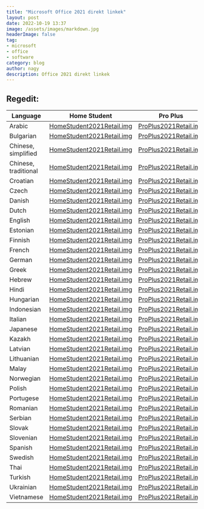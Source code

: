 ```yaml
---
title: "Microsoft Office 2021 direkt linkek"
layout: post
date: 2022-10-19 13:37
image: /assets/images/markdown.jpg
headerImage: false
tag:
- microsoft
- office
- software
category: blog
author: nagy
description: Office 2021 direkt linkek
---
```


## Regedit:

| Language | Home Student | Pro Plus |
| ------------- | ------------- | ----- |
| Arabic | [HomeStudent2021Retail.img](https://officecdn.microsoft.com/db/492350F6-3A01-4F97-B9C0-C7C6DDF67D60/media/ar-SA/HomeStudent2021Retail.img) | [ProPlus2021Retail.img](https://officecdn.microsoft.com/db/492350F6-3A01-4F97-B9C0-C7C6DDF67D60/media/ar-SA/ProPlus2021Retail.img) |
| Bulgarian | [HomeStudent2021Retail.img](https://officecdn.microsoft.com/db/492350F6-3A01-4F97-B9C0-C7C6DDF67D60/media/bg-BG/HomeStudent2021Retail.img) | [ProPlus2021Retail.img](https://officecdn.microsoft.com/db/492350F6-3A01-4F97-B9C0-C7C6DDF67D60/media/bg-BG/ProPlus2021Retail.img) |
| Chinese, simplified | [HomeStudent2021Retail.img](https://officecdn.microsoft.com/db/492350F6-3A01-4F97-B9C0-C7C6DDF67D60/media/zh-CN/HomeStudent2021Retail.img) | [ProPlus2021Retail.img](https://officecdn.microsoft.com/db/492350F6-3A01-4F97-B9C0-C7C6DDF67D60/media/zh-CN/ProPlus2021Retail.img) |
| Chinese, traditional | [HomeStudent2021Retail.img](https://officecdn.microsoft.com/db/492350F6-3A01-4F97-B9C0-C7C6DDF67D60/media/zh-TW/HomeStudent2021Retail.img) | [ProPlus2021Retail.img](https://officecdn.microsoft.com/db/492350F6-3A01-4F97-B9C0-C7C6DDF67D60/media/zh-TW/ProPlus2021Retail.img) |
| Croatian | [HomeStudent2021Retail.img](https://officecdn.microsoft.com/db/492350F6-3A01-4F97-B9C0-C7C6DDF67D60/media/hr-HR/HomeStudent2021Retail.img) | [ProPlus2021Retail.img](https://officecdn.microsoft.com/db/492350F6-3A01-4F97-B9C0-C7C6DDF67D60/media/hr-HR/ProPlus2021Retail.img) |
| Czech | [HomeStudent2021Retail.img](https://officecdn.microsoft.com/db/492350F6-3A01-4F97-B9C0-C7C6DDF67D60/media/cs-CZ/HomeStudent2021Retail.img) | [ProPlus2021Retail.img](https://officecdn.microsoft.com/db/492350F6-3A01-4F97-B9C0-C7C6DDF67D60/media/cs-CZ/ProPlus2021Retail.img) |
| Danish | [HomeStudent2021Retail.img](https://officecdn.microsoft.com/db/492350F6-3A01-4F97-B9C0-C7C6DDF67D60/media/da-DK/HomeStudent2021Retail.img) | [ProPlus2021Retail.img](https://officecdn.microsoft.com/db/492350F6-3A01-4F97-B9C0-C7C6DDF67D60/media/da-DK/ProPlus2021Retail.img) |
| Dutch | [HomeStudent2021Retail.img](https://officecdn.microsoft.com/db/492350F6-3A01-4F97-B9C0-C7C6DDF67D60/media/nl-NL/HomeStudent2021Retail.img) | [ProPlus2021Retail.img](https://officecdn.microsoft.com/db/492350F6-3A01-4F97-B9C0-C7C6DDF67D60/media/nl-NL/ProPlus2021Retail.img) |
| English | [HomeStudent2021Retail.img](https://officecdn.microsoft.com/db/492350F6-3A01-4F97-B9C0-C7C6DDF67D60/media/en-US/HomeStudent2021Retail.img) | [ProPlus2021Retail.img](https://officecdn.microsoft.com/db/492350F6-3A01-4F97-B9C0-C7C6DDF67D60/media/en-US/ProPlus2021Retail.img) |
| Estonian | [HomeStudent2021Retail.img](https://officecdn.microsoft.com/db/492350F6-3A01-4F97-B9C0-C7C6DDF67D60/media/et-EE/HomeStudent2021Retail.img) | [ProPlus2021Retail.img](https://officecdn.microsoft.com/db/492350F6-3A01-4F97-B9C0-C7C6DDF67D60/media/et-EE/ProPlus2021Retail.img) |
| Finnish | [HomeStudent2021Retail.img](https://officecdn.microsoft.com/db/492350F6-3A01-4F97-B9C0-C7C6DDF67D60/media/fi-FI/HomeStudent2021Retail.img) | [ProPlus2021Retail.img](https://officecdn.microsoft.com/db/492350F6-3A01-4F97-B9C0-C7C6DDF67D60/media/fi-FI/ProPlus2021Retail.img) |
| French | [HomeStudent2021Retail.img](https://officecdn.microsoft.com/db/492350F6-3A01-4F97-B9C0-C7C6DDF67D60/media/fr-FR/HomeStudent2021Retail.img) | [ProPlus2021Retail.img](https://officecdn.microsoft.com/db/492350F6-3A01-4F97-B9C0-C7C6DDF67D60/media/fr-FR/ProPlus2021Retail.img) |
| German | [HomeStudent2021Retail.img](https://officecdn.microsoft.com/db/492350F6-3A01-4F97-B9C0-C7C6DDF67D60/media/de-DE/HomeStudent2021Retail.img) | [ProPlus2021Retail.img](https://officecdn.microsoft.com/db/492350F6-3A01-4F97-B9C0-C7C6DDF67D60/media/de-DE/ProPlus2021Retail.img) |
| Greek | [HomeStudent2021Retail.img](https://officecdn.microsoft.com/db/492350F6-3A01-4F97-B9C0-C7C6DDF67D60/media/el-GR/HomeStudent2021Retail.img) | [ProPlus2021Retail.img](https://officecdn.microsoft.com/db/492350F6-3A01-4F97-B9C0-C7C6DDF67D60/media/el-GR/ProPlus2021Retail.img) |
| Hebrew | [HomeStudent2021Retail.img](https://officecdn.microsoft.com/db/492350F6-3A01-4F97-B9C0-C7C6DDF67D60/media/he-IL/HomeStudent2021Retail.img) | [ProPlus2021Retail.img](https://officecdn.microsoft.com/db/492350F6-3A01-4F97-B9C0-C7C6DDF67D60/media/he-IL/ProPlus2021Retail.img) |
| Hindi | [HomeStudent2021Retail.img](https://officecdn.microsoft.com/db/492350F6-3A01-4F97-B9C0-C7C6DDF67D60/media/hi-IN/HomeStudent2021Retail.img) | [ProPlus2021Retail.img](https://officecdn.microsoft.com/db/492350F6-3A01-4F97-B9C0-C7C6DDF67D60/media/hi-IN/ProPlus2021Retail.img) |
| Hungarian | [HomeStudent2021Retail.img](https://officecdn.microsoft.com/db/492350F6-3A01-4F97-B9C0-C7C6DDF67D60/media/hu-HU/HomeStudent2021Retail.img) | [ProPlus2021Retail.img](https://officecdn.microsoft.com/db/492350F6-3A01-4F97-B9C0-C7C6DDF67D60/media/hu-HU/ProPlus2021Retail.img) |
| Indonesian | [HomeStudent2021Retail.img](https://officecdn.microsoft.com/db/492350F6-3A01-4F97-B9C0-C7C6DDF67D60/media/id-ID/HomeStudent2021Retail.img) | [ProPlus2021Retail.img](https://officecdn.microsoft.com/db/492350F6-3A01-4F97-B9C0-C7C6DDF67D60/media/id-ID/ProPlus2021Retail.img) |
| Italian | [HomeStudent2021Retail.img](https://officecdn.microsoft.com/db/492350F6-3A01-4F97-B9C0-C7C6DDF67D60/media/it-IT/HomeStudent2021Retail.img) | [ProPlus2021Retail.img](https://officecdn.microsoft.com/db/492350F6-3A01-4F97-B9C0-C7C6DDF67D60/media/it-IT/ProPlus2021Retail.img) |
| Japanese | [HomeStudent2021Retail.img](https://officecdn.microsoft.com/db/492350F6-3A01-4F97-B9C0-C7C6DDF67D60/media/ja-JP/HomeStudent2021Retail.img) | [ProPlus2021Retail.img](https://officecdn.microsoft.com/db/492350F6-3A01-4F97-B9C0-C7C6DDF67D60/media/ja-JP/ProPlus2021Retail.img) |
| Kazakh | [HomeStudent2021Retail.img](https://officecdn.microsoft.com/db/492350F6-3A01-4F97-B9C0-C7C6DDF67D60/media/kk-KZ/HomeStudent2021Retail.img) | [ProPlus2021Retail.img](https://officecdn.microsoft.com/db/492350F6-3A01-4F97-B9C0-C7C6DDF67D60/media/kk-KZ/ProPlus2021Retail.img) |
| Latvian | [HomeStudent2021Retail.img](https://officecdn.microsoft.com/db/492350F6-3A01-4F97-B9C0-C7C6DDF67D60/media/lv-LV/HomeStudent2021Retail.img) | [ProPlus2021Retail.img](https://officecdn.microsoft.com/db/492350F6-3A01-4F97-B9C0-C7C6DDF67D60/media/lv-LV/ProPlus2021Retail.img) |
| Lithuanian | [HomeStudent2021Retail.img](https://officecdn.microsoft.com/db/492350F6-3A01-4F97-B9C0-C7C6DDF67D60/media/lt-LT/HomeStudent2021Retail.img) | [ProPlus2021Retail.img](https://officecdn.microsoft.com/db/492350F6-3A01-4F97-B9C0-C7C6DDF67D60/media/lt-LT/ProPlus2021Retail.img) |
| Malay | [HomeStudent2021Retail.img](https://officecdn.microsoft.com/db/492350F6-3A01-4F97-B9C0-C7C6DDF67D60/media/ms-MY/HomeStudent2021Retail.img) | [ProPlus2021Retail.img](https://officecdn.microsoft.com/db/492350F6-3A01-4F97-B9C0-C7C6DDF67D60/media/ms-MY/ProPlus2021Retail.img) |
| Norwegian | [HomeStudent2021Retail.img](https://officecdn.microsoft.com/db/492350F6-3A01-4F97-B9C0-C7C6DDF67D60/media/nb-NO/HomeStudent2021Retail.img) | [ProPlus2021Retail.img](https://officecdn.microsoft.com/db/492350F6-3A01-4F97-B9C0-C7C6DDF67D60/media/nb-NO/ProPlus2021Retail.img) |
| Polish | [HomeStudent2021Retail.img](https://officecdn.microsoft.com/db/492350F6-3A01-4F97-B9C0-C7C6DDF67D60/media/pl-PL/HomeStudent2021Retail.img) | [ProPlus2021Retail.img](https://officecdn.microsoft.com/db/492350F6-3A01-4F97-B9C0-C7C6DDF67D60/media/pl-PL/ProPlus2021Retail.img) |
| Portugese | [HomeStudent2021Retail.img](https://officecdn.microsoft.com/db/492350F6-3A01-4F97-B9C0-C7C6DDF67D60/media/pt-PT/HomeStudent2021Retail.img) | [ProPlus2021Retail.img](https://officecdn.microsoft.com/db/492350F6-3A01-4F97-B9C0-C7C6DDF67D60/media/pt-PT/ProPlus2021Retail.img) |
| Romanian | [HomeStudent2021Retail.img](https://officecdn.microsoft.com/db/492350F6-3A01-4F97-B9C0-C7C6DDF67D60/media/ro-RO/HomeStudent2021Retail.img) | [ProPlus2021Retail.img](https://officecdn.microsoft.com/db/492350F6-3A01-4F97-B9C0-C7C6DDF67D60/media/ro-RO/ProPlus2021Retail.img) |
| Serbian | [HomeStudent2021Retail.img](https://officecdn.microsoft.com/db/492350F6-3A01-4F97-B9C0-C7C6DDF67D60/media/sr-latn-RS/HomeStudent2021Retail.img) | [ProPlus2021Retail.img](https://officecdn.microsoft.com/db/492350F6-3A01-4F97-B9C0-C7C6DDF67D60/media/sr-latn-RS/ProPlus2021Retail.img) |
| Slovak | [HomeStudent2021Retail.img](https://officecdn.microsoft.com/db/492350F6-3A01-4F97-B9C0-C7C6DDF67D60/media/sk-SK/HomeStudent2021Retail.img) | [ProPlus2021Retail.img](https://officecdn.microsoft.com/db/492350F6-3A01-4F97-B9C0-C7C6DDF67D60/media/sk-SK/ProPlus2021Retail.img) |
| Slovenian | [HomeStudent2021Retail.img](https://officecdn.microsoft.com/db/492350F6-3A01-4F97-B9C0-C7C6DDF67D60/media/sl-SI/HomeStudent2021Retail.img) | [ProPlus2021Retail.img](https://officecdn.microsoft.com/db/492350F6-3A01-4F97-B9C0-C7C6DDF67D60/media/sl-SI/ProPlus2021Retail.img) |
| Spanish | [HomeStudent2021Retail.img](https://officecdn.microsoft.com/db/492350F6-3A01-4F97-B9C0-C7C6DDF67D60/media/es-ES/HomeStudent2021Retail.img) | [ProPlus2021Retail.img](https://officecdn.microsoft.com/db/492350F6-3A01-4F97-B9C0-C7C6DDF67D60/media/es-ES/ProPlus2021Retail.img) |
| Swedish | [HomeStudent2021Retail.img](https://officecdn.microsoft.com/db/492350F6-3A01-4F97-B9C0-C7C6DDF67D60/media/sv-SE/HomeStudent2021Retail.img) | [ProPlus2021Retail.img](https://officecdn.microsoft.com/db/492350F6-3A01-4F97-B9C0-C7C6DDF67D60/media/sv-SE/ProPlus2021Retail.img) |
| Thai | [HomeStudent2021Retail.img](https://officecdn.microsoft.com/db/492350F6-3A01-4F97-B9C0-C7C6DDF67D60/media/th-TH/HomeStudent2021Retail.img) | [ProPlus2021Retail.img](https://officecdn.microsoft.com/db/492350F6-3A01-4F97-B9C0-C7C6DDF67D60/media/th-TH/ProPlus2021Retail.img) |
| Turkish | [HomeStudent2021Retail.img](https://officecdn.microsoft.com/db/492350F6-3A01-4F97-B9C0-C7C6DDF67D60/media/tr-TR/HomeStudent2021Retail.img) | [ProPlus2021Retail.img](https://officecdn.microsoft.com/db/492350F6-3A01-4F97-B9C0-C7C6DDF67D60/media/tr-TR/ProPlus2021Retail.img) |
| Ukrainian | [HomeStudent2021Retail.img](https://officecdn.microsoft.com/db/492350F6-3A01-4F97-B9C0-C7C6DDF67D60/media/uk-UA/HomeStudent2021Retail.img) | [ProPlus2021Retail.img](https://officecdn.microsoft.com/db/492350F6-3A01-4F97-B9C0-C7C6DDF67D60/media/uk-UA/ProPlus2021Retail.img) |
| Vietnamese | [HomeStudent2021Retail.img](https://officecdn.microsoft.com/db/492350F6-3A01-4F97-B9C0-C7C6DDF67D60/media/vi-VN/HomeStudent2021Retail.img) | [ProPlus2021Retail.img](https://officecdn.microsoft.com/db/492350F6-3A01-4F97-B9C0-C7C6DDF67D60/media/vi-VN/ProPlus2021Retail.img) |